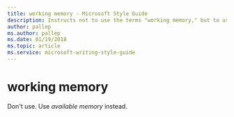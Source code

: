 ```yaml
---
title: working memory - Microsoft Style Guide
description: Instructs not to use the terms "working memory," but to use "available memory" instead.
author: pallep
ms.author: pallep
ms.date: 01/19/2018
ms.topic: article
ms.service: microsoft-writing-style-guide
---
```


# working memory

Don't use. Use *available memory* instead.

